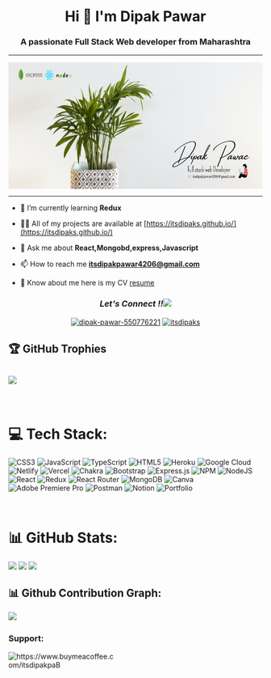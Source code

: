 <h1  align="center">Hi 👋  I'm Dipak Pawar</h1>

<h3 align="center">A passionate Full Stack Web developer from Maharashtra</h3>

---
<p><img height="250" width="1000" align="center" src="./PERFECTTT.png" alt="itsdipaks" /></p>

---



- 🌱 I’m currently learning **Redux**

- 👨‍💻 All of my projects are available at [https://itsdipaks.github.io/](https://itsdipaks.github.io/)

- 💬 Ask me about **React,Mongobd,express,Javascript**

- 📫 How to reach me **itsdipakpawar4206@gmail.com**


- 📄 Know about me here is my CV [resume](https://drive.google.com/file/d/1MTz7r6B5jMDNIEegsuHlVOmTiEUFdcVF/view?usp=sharing)








<h3 align="center" ><i>Let's Connect !!<img src="https://raw.githubusercontent.com/ShahriarShafin/ShahriarShafin/main/Assets/handshake.gif" width="100" /></i></h3>
<p align="center">
<a href="https://linkedin.com/in/dipak-pawar-550776221" target="blank"><img align="center" src="https://raw.githubusercontent.com/rahuldkjain/github-profile-readme-generator/master/src/images/icons/Social/linked-in-alt.svg" alt="dipak-pawar-550776221" height="30" width="40" /></a>
<a href="https://codesandbox.com/itsdipaks" target="blank"><img align="center" src="https://raw.githubusercontent.com/rahuldkjain/github-profile-readme-generator/master/src/images/icons/Social/codesandbox.svg" alt="itsdipaks" height="30" width="40" /></a>
</p>

<p align="left">



## 🏆 GitHub Trophies

![](https://github-profile-trophy.vercel.app/?username=itsDipaks&theme=discord&no-frame=false&no-bg=true&margin-w=6)
---
 
<br/>

# 💻 Tech Stack:
![CSS3](https://img.shields.io/badge/css3-%231572B6.svg?style=for-the-badge&logo=css3&logoColor=white) ![JavaScript](https://img.shields.io/badge/javascript-%23323330.svg?style=for-the-badge&logo=javascript&logoColor=%23F7DF1E) ![TypeScript](https://img.shields.io/badge/typescript-%23007ACC.svg?style=for-the-badge&logo=typescript&logoColor=white) ![HTML5](https://img.shields.io/badge/html5-%23E34F26.svg?style=for-the-badge&logo=html5&logoColor=white) ![Heroku](https://img.shields.io/badge/heroku-%23430098.svg?style=for-the-badge&logo=heroku&logoColor=white) ![Google Cloud](https://img.shields.io/badge/Google%20Cloud-%234285F4.svg?style=for-the-badge&logo=google-cloud&logoColor=white)
![Netlify](https://img.shields.io/badge/netlify-%23000000.svg?style=for-the-badge&logo=netlify&logoColor=#00C7B7) ![Vercel](https://img.shields.io/badge/vercel-%23000000.svg?style=for-the-badge&logo=vercel&logoColor=white) ![Chakra](https://img.shields.io/badge/chakra-%234ED1C5.svg?style=for-the-badge&logo=chakraui&logoColor=white) ![Bootstrap](https://img.shields.io/badge/bootstrap-%23563D7C.svg?style=for-the-badge&logo=bootstrap&logoColor=white) ![Express.js](https://img.shields.io/badge/express.js-%23404d59.svg?style=for-the-badge&logo=express&logoColor=%2361DAFB) ![NPM](https://img.shields.io/badge/NPM-%23000000.svg?style=for-the-badge&logo=npm&logoColor=white) ![NodeJS](https://img.shields.io/badge/node.js-6DA55F?style=for-the-badge&logo=node.js&logoColor=white) ![React](https://img.shields.io/badge/react-%2320232a.svg?style=for-the-badge&logo=react&logoColor=%2361DAFB) ![Redux](https://img.shields.io/badge/redux-%23593d88.svg?style=for-the-badge&logo=redux&logoColor=white) ![React Router](https://img.shields.io/badge/React_Router-CA4245?style=for-the-badge&logo=react-router&logoColor=white) ![MongoDB](https://img.shields.io/badge/MongoDB-%234ea94b.svg?style=for-the-badge&logo=mongodb&logoColor=white) ![Canva](https://img.shields.io/badge/Canva-%2300C4CC.svg?style=for-the-badge&logo=Canva&logoColor=white) ![Adobe Premiere Pro](https://img.shields.io/badge/Adobe%20Premiere%20Pro-9999FF.svg?style=for-the-badge&logo=Adobe%20Premiere%20Pro&logoColor=white) ![Postman](https://img.shields.io/badge/Postman-FF6C37?style=for-the-badge&logo=postman&logoColor=white) ![Notion](https://img.shields.io/badge/Notion-%23000000.svg?style=for-the-badge&logo=notion&logoColor=white) ![Portfolio](https://img.shields.io/badge/Portfolio-%23000000.svg?style=for-the-badge&logo=firefox&logoColor=#FF7139)

<br/>

# 📊 GitHub Stats:

![](https://github-readme-stats.vercel.app/api?username=itsDipaks&theme=tokyonight&hide_border=true&include_all_commits=false&count_private=false)
![](https://github-readme-streak-stats.herokuapp.com/?user=itsDipaks&theme=tokyonight&hide_border=true)
![](https://github-readme-stats.vercel.app/api/top-langs/?username=itsDipaks&theme=tokyonight&hide_border=true&include_all_commits=false&count_private=false&layout=compact)



 
## 📊 Github Contribution Graph:
<p>
  <img src="https://activity-graph.herokuapp.com/graph?username=itsdipaks&show_icons=true&count_private=true&include_all_commits=true&theme=minimal&hide_border=true&radius=4" />
</p>
<h3 align="left">Support:</h3>
<p><a href="https://www.buymeacoffee.com/https://www.buymeacoffee.com/itsdipakpaB"> <img align="left" src="https://cdn.buymeacoffee.com/buttons/v2/default-yellow.png" height="50" width="210" alt="https://www.buymeacoffee.com/itsdipakpaB" /></a></p><br><br>

##

